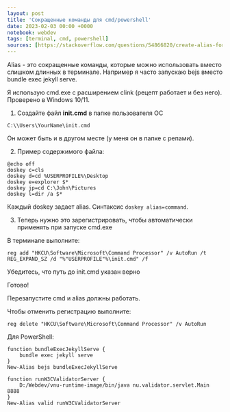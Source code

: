 ```yaml
---
layout: post
title: 'Сокращенные команды для cmd/powershell'
date: 2023-02-03 00:00 +0000
notebook: webdev
tags: [terminal, cmd, powershell]
sources: [https://stackoverflow.com/questions/54866820/create-alias-for-a-specific-command-in-cmd/65823225#65823225, https://stackoverflow.com/]
---
```

Alias - это сокращенные команды, которые можно использовать вместо слишком длинных в терминале. Например я часто запускаю bejs вместо bundle exec jekyll serve.

Я использую cmd.exe с расширением clink (рецепт работает и без него). Проверено в Windows 10/11.

1.  Создайте файл **init.cmd** в папке пользователя OC 
```
C:\\Users\YourName\init.cmd
```
Он может быть и в другом месте (у меня он в папке с репами).

2. Пример содержимого файла:
```
@echo off
doskey c=cls
doskey d=cd %USERPROFILE%\Desktop
doskey e=explorer $*
doskey jp=cd C:\John\Pictures
doskey l=dir /a $* 
```
Каждый doskey задает alias. Синтаксис `doskey alias=command`.

3.  Теперь нужно это зарегистрировать, чтобы автоматически применять при запуске cmd.exe

В терминале выполните:

```
reg add "HKCU\Software\Microsoft\Command Processor" /v AutoRun /t REG_EXPAND_SZ /d "%"USERPROFILE"%\init.cmd" /f 
```
Убедитесь, что путь до init.cmd указан верно

Готово!

Перезапустите cmd и alias должны работать.

Чтобы отменить регистрацию выполните:

```
reg delete "HKCU\Software\Microsoft\Command Processor" /v AutoRun
```

Для PowerShell:

```
function bundleExecJekyllServe {
    bundle exec jekyll serve
}
New-Alias bejs bundleExecJekyllServe

function runW3CValidatorServer {
    D:/Webdev/vnu-runtime-image/bin/java nu.validator.servlet.Main 8888
}
New-Alias valid runW3CValidatorServer
```